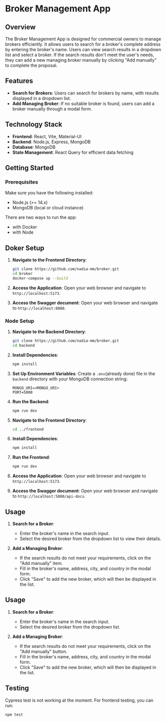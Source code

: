 # Broker Management App

## Overview

The Broker Management App is designed for commercial owners to manage brokers efficiently. It allows users to search for a broker's complete address by entering the broker's name. Users can view search results in a dropdown list and select a broker. If the search results don't meet the user's needs, they can add a new managing broker manually by clicking "Add manually" to complete the proposal.

## Features

- **Search for Brokers**: Users can search for brokers by name, with results displayed in a dropdown list.
- **Add Managing Broker**: If no suitable broker is found, users can add a broker manually through a modal form.

## Technology Stack

- **Frontend**: React, Vite, Material-UI
- **Backend**: Node.js, Express, MongoDB
- **Database**: MongoDB
- **State Management**: React Query for efficient data fetching

## Getting Started

### Prerequisites

Make sure you have the following installed:

- Node.js (>= 14.x)
- MongoDB (local or cloud instance)

There are two ways to run the app:
- with Docker
- with Node

## Doker Setup

1. **Navigate to the Frontend Directory**:
   ```bash
   git clone https://github.com/nadia-mm/broker.git
   cd broker
   docker-compose up --build
   ```

2. **Access the Application**:
   Open your web browser and navigate to `http://localhost:5173`.

3. **Access the Swagger document**:
   Open your web browser and navigate to `http://localhost:8080`.


### Node Setup

1. **Navigate to the Backend Directory**:
   ```bash
   git clone https://github.com/nadia-mm/broker.git
   cd backend
   ```

2. **Install Dependencies**:
   ```bash
   npm install
   ```

3. **Set Up Environment Variables**:
   Create a `.env`(already done) file in the `backend` directory with your MongoDB connection string:
   ```plaintext
   MONGO_URI=<MONGO_URI>
   PORT=5000
   ```

4. **Run the Backend**:
   ```bash
   npm run dev
   ```

5. **Navigate to the Frontend Directory**:
   ```bash
   cd ../frontend
   ```

6. **Install Dependencies**:
   ```bash
   npm install
   ```

7. **Run the Frontend**:
   ```bash
   npm run dev
   ```

8. **Access the Application**:
   Open your web browser and navigate to `http://localhost:5173`.
   
9. **Access the Swagger document**:
   Open your web browser and navigate to `http://localhost:5000/api-docs`.


## Usage

1. **Search for a Broker**:
   - Enter the broker's name in the search input.
   - Select the desired broker from the dropdown list to view their details.

2. **Add a Managing Broker**:
   - If the search results do not meet your requirements, click on the "Add manually" item.
   - Fill in the broker's name, address, city, and country in the modal form.
   - Click "Save" to add the new broker, which will then be displayed in the list.


## Usage

1. **Search for a Broker**:
   - Enter the broker's name in the search input.
   - Select the desired broker from the dropdown list.

2. **Add a Managing Broker**:
   - If the search results do not meet your requirements, click on the "Add manually" button.
   - Fill in the broker's name, address, city, and country in the modal form.
   - Click "Save" to add the new broker, which will then be displayed in the list.

## Testing

Cypress test is not working at the moment.
For frontend testing, you can run:

```bash
npm test
```